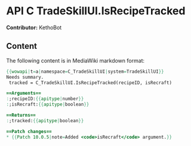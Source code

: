# API C TradeSkillUI.IsRecipeTracked

**Contributor:** KethoBot

## Content

The following content is in MediaWiki markdown format:

```mediawiki
{{wowapi|t=a|namespace=C_TradeSkillUI|system=TradeSkillUI}}
Needs summary.
 tracked = C_TradeSkillUI.IsRecipeTracked(recipeID, isRecraft)

==Arguments==
:;recipeID:{{apitype|number}}
:;isRecraft:{{apitype|boolean}}

==Returns==
:;tracked:{{apitype|boolean}}

==Patch changes==
* {{Patch 10.0.5|note=Added <code>isRecraft</code> argument.}}
```
